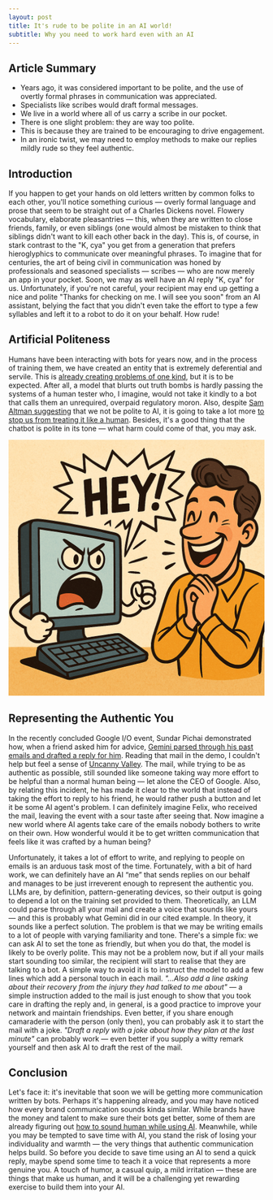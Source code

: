 ```yaml
---
layout: post
title: It's rude to be polite in an AI world!
subtitle: Why you need to work hard even with an AI
---
```


## Article Summary
- Years ago, it was considered important to be polite, and the use of overtly formal phrases in communication was appreciated.
- Specialists like scribes would draft formal messages.
- We live in a world where all of us carry a scribe in our pocket.
- There is one slight problem: they are way too polite.
- This is because they are trained to be encouraging to drive engagement.
- In an ironic twist, we may need to employ methods to make our replies mildly rude so they feel authentic.

## Introduction

If you happen to get your hands on old letters written by common folks to each other, you'll notice something curious — overly formal language and prose that seem to be straight out of a Charles Dickens novel. Flowery vocabulary, elaborate pleasantries — this, when they are written to close friends, family, or even siblings (one would almost be mistaken to think that siblings didn't want to kill each other back in the day). This is, of course, in stark contrast to the "K, cya" you get from a generation that prefers hieroglyphics to communicate over meaningful phrases. To imagine that for centuries, the art of being civil in communication was honed by professionals and seasoned specialists — scribes — who are now merely an app in your pocket. Soon, we may as well have an AI reply "K, cya" for us. Unfortunately, if you're not careful, your recipient may end up getting a nice and polite "Thanks for checking on me. I will see you soon" from an AI assistant, belying the fact that you didn't even take the effort to type a few syllables and left it to a robot to do it on your behalf. How rude!

## Artificial Politeness

Humans have been interacting with bots for years now, and in the process of training them, we have created an entity that is extremely deferential and servile. This is [already creating problems of one kind](https://www.popsci.com/technology/openai-jerks/), but it is to be expected. After all, a model that blurts out truth bombs is hardly passing the systems of a human tester who, I imagine, would not take it kindly to a bot that calls them an unrequired, overpaid regulatory moron. Also, despite [Sam Altman suggesting](https://www.techinasia.com/news/being-polite-to-ai-thatll-cost-you-millions-altman-says) that we not be polite to AI, it is going to take a lot more [to stop us from treating it like a human](https://www.diplomacy.edu/blog/politeness-in-2025-why-are-we-so-kind-to-ai/). Besides, it's a good thing that the chatbot is polite in its tone — what harm could come of that, you may ask.

![Alt text](./images/Polite_2b_rude.PNG)


## Representing the Authentic You

In the recently concluded Google I/O event, Sundar Pichai demonstrated how, when a friend asked him for advice, [Gemini parsed through his past emails and drafted a reply for him](https://blog.google/technology/ai/io-2025-keynote/#personalization). Reading that mail in the demo, I couldn't help but feel a sense of [Uncanny Valley](https://bluemonarchgroup.com/blog/the-uncanny-valley-of-communication-when-it-sounds-right-but-feels-wrong/). The mail, while trying to be as authentic as possible, still sounded like someone taking way more effort to be helpful than a normal human being — let alone the CEO of Google. Also, by relating this incident, he has made it clear to the world that instead of taking the effort to reply to his friend, he would rather push a button and let it be some AI agent's problem. I can definitely imagine Felix, who received the mail, leaving the event with a sour taste after seeing that. Now imagine a new world where AI agents take care of the emails nobody bothers to write on their own. How wonderful would it be to get written communication that feels like it was crafted by a human being?

Unfortunately, it takes a lot of effort to write, and replying to people on emails is an arduous task most of the time. Fortunately, with a bit of hard work, we can definitely have an AI “me” that sends replies on our behalf and manages to be just irreverent enough to represent the authentic you. LLMs are, by definition, pattern-generating devices, so their output is going to depend a lot on the training set provided to them. Theoretically, an LLM could parse through all your mail and create a voice that sounds like yours — and this is probably what Gemini did in our cited example. In theory, it sounds like a perfect solution. The problem is that we may be writing emails to a lot of people with varying familiarity and tone. There's a simple fix: we can ask AI to set the tone as friendly, but when you do that, the model is likely to be overly polite. This may not be a problem now, but if all your mails start sounding too similar, the recipient will start to realise that they are talking to a bot. A simple way to avoid it is to instruct the model to add a few lines which add a personal touch in each mail. _"...Also add a line asking about their recovery from the injury they had talked to me about"_ — a simple instruction added to the mail is just enough to show that you took care in drafting the reply and, in general, is a good practice to improve your network and maintain friendships. Even better, if you share enough camaraderie with the person (only then), you can probably ask it to start the mail with a joke. _"Draft a reply with a joke about how they plan at the last minute"_ can probably work — even better if you supply a witty remark yourself and then ask AI to draft the rest of the mail.

## Conclusion

Let's face it: it's inevitable that soon we will be getting more communication written by bots. Perhaps it's happening already, and you may have noticed how every brand communication sounds kinda similar. While brands have the money and talent to make sure their bots get better, some of them are already figuring out [how to sound human while using AI](https://www.appnova.com/how-to-stay-authentic-in-an-ai-driven-world-a-guide-for-brands/). Meanwhile, while you may be tempted to save time with AI, you stand the risk of losing your individuality and warmth — the very things that authentic communication helps build. So before you decide to save time using an AI to send a quick reply, maybe spend some time to teach it a voice that represents a more genuine you. A touch of humor, a casual quip, a mild irritation — these are things that make us human, and it will be a challenging yet rewarding exercise to build them into your AI.
